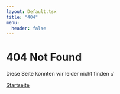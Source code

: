```yaml
---
layout: Default.tsx
title: "404"
menu:
  header: false
---
```

# 404 Not Found
Diese Seite konnten wir leider nicht finden :/

[Startseite](/)